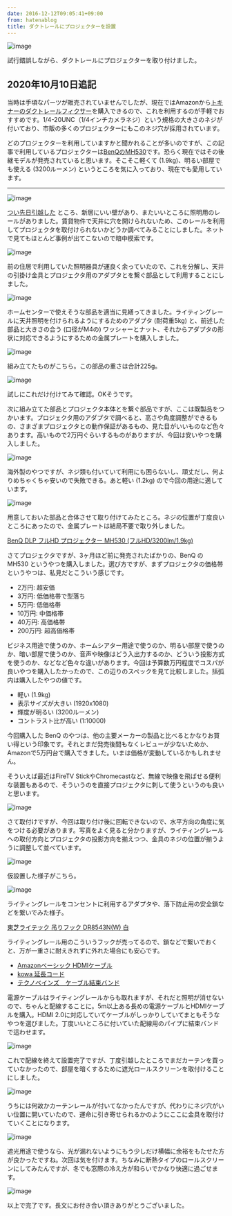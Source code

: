 ```yaml
---
date: 2016-12-12T09:05:41+09:00
from: hatenablog
title: ダクトレールにプロジェクターを設置
---
```


![image](https://cloud.githubusercontent.com/assets/111689/21083907/8ce666b8-c03d-11e6-937d-4c1e6db88912.png "壁面に映している様子")

試行錯誤しながら、ダクトレールにプロジェクターを取り付けました。

## 2020年10月10日追記

当時は手頃なパーツが販売されていませんでしたが、現在ではAmazonから[トキナーのダクトレールフィクサー](https://www.amazon.co.jp/dp/B075V1FSBQ)を購入できるので、これを利用するのが手軽でおすすめです。1/4-20UNC（1/4インチカメラネジ）という規格の大きさのネジが付いており、市販の多くのプロジェクターにもこのネジ穴が採用されています。

どのプロジェクターを利用していますかと聞かれることが多いのですが、この記事で利用しているプロジェクターは[BenQのMH530](https://www.amazon.co.jp/dp/B01LYVFCVP)です。恐らく現在ではその後継モデルが発売されていると思います。そこそこ軽くて (1.9kg)、明るい部屋でも使える (3200ルーメン) というところを気に入っており、現在でも愛用しています。

---

![image](https://cloud.githubusercontent.com/assets/111689/21083928/fcaf6f6c-c03d-11e6-9633-1390cb15343e.png)

[つい先日引越した](/articles/2016-12-01-h) ところ、新居にいい壁があり、またいいところに照明用のレールがありました。賃貸物件で天井に穴を開けられないため、このレールを利用してプロジェクタを取付けられないかどうか調べてみることにしました。ネットで見てもほとんど事例が出てこないので暗中模索です。

![image](https://cloud.githubusercontent.com/assets/111689/21083974/d9328924-c03e-11e6-842b-83da971d69b0.png)

前の住居で利用していた照明器具が運良く余っていたので、これを分解し、天井の引掛け金具とプロジェクタ用のアダプタとを繋ぐ部品として利用することにしました。

![image](https://cloud.githubusercontent.com/assets/111689/21084050/30b41040-c040-11e6-9119-ab1e2dfade83.png)

ホームセンターで使えそうな部品を適当に見繕ってきました。ライティングレールに天井照明を付けられるようにするためのアダプタ (耐荷重5kg) と、前述した部品と大きさの合う (口径がM4の) ワッシャーとナット、それからアダプタの形状に対応できるようにするための金属プレートを購入しました。

![image](https://cloud.githubusercontent.com/assets/111689/21084073/ba0ae440-c040-11e6-8bd2-f7dfa35eb6fd.png)

組み立てたものがこちら。この部品の重さは合計225g。

![image](https://cloud.githubusercontent.com/assets/111689/21084079/db14a5ae-c040-11e6-9afd-7c45a4155c62.png)

試しにこれだけ付けてみて確認。OKそうです。

次に組み立てた部品とプロジェクタ本体とを繋ぐ部品ですが、ここは既製品をつかいます。プロジェクタ用のアダプタで調べると、高さや角度調整ができるもの、さまざまプロジェクタとの動作保証があるもの、見た目がいいものなど色々あります。高いもので2万円ぐらいするものがありますが、今回は安いやつを購入しました。

![image](https://cloud.githubusercontent.com/assets/111689/21084091/112ac16e-c041-11e6-8902-e5aaf09dd776.png)

海外製のやつですが、ネジ類も付いていて利用にも困らないし、頑丈だし、何よりめちゃくちゃ安いので失敗できる。あと軽い (1.2kg) ので今回の用途に適しています。

![image](https://cloud.githubusercontent.com/assets/111689/21084147/32a2d27c-c042-11e6-9041-2c0f40fbbeb1.png)

用意しておいた部品と合体させて取り付けてみたところ。ネジの位置が丁度良いところにあったので、金属プレートは結局不要で取り外しました。

[BenQ DLP フルHD プロジェクター MH530 (フルHD/3200lm/1.9kg)](https://www.amazon.co.jp/dp/B01LYVFCVP)

さてプロジェクタですが、3ヶ月ほど前に発売されたばかりの、BenQ の MH530 というやつを購入しました。選び方ですが、まずプロジェクタの価格帯というやつは、私見だとこういう感じです。

- 2万円: 超安価
- 3万円: 低価格帯で型落ち
- 5万円: 低価格帯
- 10万円: 中価格帯
- 40万円: 高価格帯
- 200万円: 超高価格帯

ビジネス用途で使うのか、ホームシアター用途で使うのか、明るい部屋で使うのか、暗い部屋で使うのか、音声や映像はどう入出力するのか、どういう投影方式を使うのか、などなど色々な違いがあります。今回は予算数万円程度でコスパが良いやつを購入したかったので、この辺りのスペックを見て比較しました。括弧内は購入したやつの値です。

- 軽い (1.9kg)
- 表示サイズが大きい (1920x1080)
- 輝度が明るい (3200ルーメン)
- コントラスト比が高い (1:10000)

今回購入した BenQ のやつは、他の主要メーカーの製品と比べるとかなりお買い得という印象です。それとまだ発売後間もなくレビューが少ないためか、Amazonで5万円台で購入できました。いまは価格が変動しているかもしれません。

そういえば最近はFireTV StickやChromecastなど、無線で映像を飛ばせる便利な装置もあるので、そういうのを直接プロジェクタに刺して使うというのも良いと思います。

![image](https://cloud.githubusercontent.com/assets/111689/21084334/5e3d9f86-c045-11e6-9a72-459fe5f38dc2.png)

さて取付けですが、今回は取り付け後に回転できないので、水平方向の角度に気をつける必要があります。写真をよく見ると分かりますが、ライティングレールへの取付方向とプロジェクタの投影方向を揃えつつ、金具のネジの位置が揃うように調整して並べています。

![image](https://cloud.githubusercontent.com/assets/111689/21084354/a1a0913e-c045-11e6-8a08-327487703b26.png)

仮設置した様子がこちら。

![image](https://cloud.githubusercontent.com/assets/111689/21084360/c55ef750-c045-11e6-8c7b-3882adbcda61.png)

ライティングレールをコンセントに利用するアダプタや、落下防止用の安全鎖などを繋いでみた様子。

[東芝ライテック 吊りフック DR8543N(W) 白](https://www.amazon.co.jp/dp/B0057MPH7W)

ライティングレール用のこういうフックが売ってるので、鎖などで繋いでおくと、万が一重さに耐えきれずに外れた場合にも安心です。

- [Amazonベーシック HDMIケーブル](https://www.amazon.co.jp/dp/B014I8TC4E)
- [kowa 延長コード](https://www.amazon.co.jp/dp/B000TGO0O2)
- [テクノベインズ　ケーブル結束バンド](https://www.amazon.co.jp/dp/B012ZK1X4Y)

電源ケーブルはライティングレールからも取れますが、それだと照明が消せないので、ちゃんと配線することに。5m以上ある長めの電源ケーブルとHDMIケーブルを購入。HDMI 2.0に対応していてケーブルがしっかりしていてまともそうなやつを選びました。丁度いいところに付いていた配線用のパイプに結束バンドで這わせます。

![image](https://cloud.githubusercontent.com/assets/111689/21084425/b88473ce-c046-11e6-8e9f-ef47fcbba248.png)

これで配線を終えて設置完了ですが、丁度引越したところでまだカーテンを買っていなかったので、部屋を暗くするために遮光ロールスクリーンを取付けることにしました。

![image](https://cloud.githubusercontent.com/assets/111689/21084448/09d7acd2-c047-11e6-9ec4-cac0f738291d.png)

うちには何故かカーテンレールが付いてなかったんですが、代わりにネジ穴がいい位置に開いていたので、運命に引き寄せられるかのようにここに金具を取付けていくことになります。

![image](https://cloud.githubusercontent.com/assets/111689/21084464/7ef3ef62-c047-11e6-85a5-1c63bcfff970.png)

遮光用途で使うなら、光が漏れないようにもう少しだけ横幅に余裕をもたせた方が良かったですね。次回は気を付けます。ちなみに断熱タイプのロールスクリーンにしてみたんですが、冬でも窓際の冷え方が和らいでかなり快適に過ごせます。

![image](https://cloud.githubusercontent.com/assets/111689/21083907/8ce666b8-c03d-11e6-937d-4c1e6db88912.png)

以上で完了です。長文にお付き合い頂きありがとうございました。

